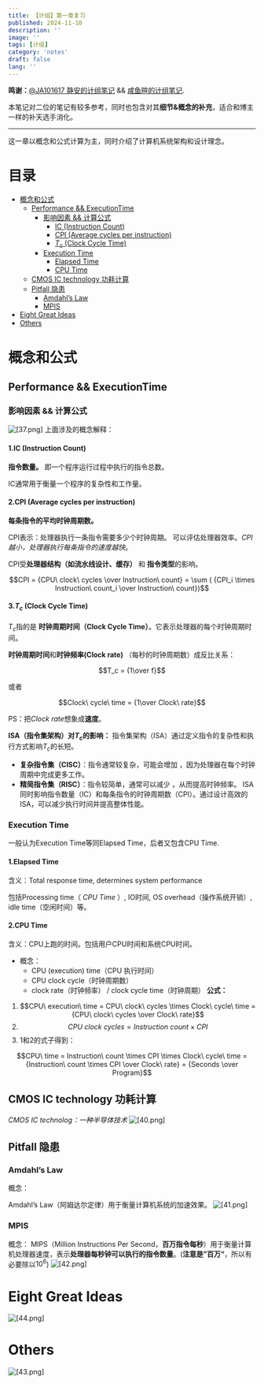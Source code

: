 ```yaml
---
title: 【计组】第一章复习
published: 2024-11-10
description: ''
image: ''
tags: [计组]
category: 'notes'
draft: false 
lang: ''
---
```

**鸣谢：**[@JA101617 静安的计组笔记](https://ja101617.github.io/posts/note-computer-organization/#%E9%99%84%E5%BD%95)  &&  [咸鱼暄的计组笔记](https://xuan-insr.github.io/computer_organization/1_prelude/).

本笔记对二位的笔记有较多参考，同时也包含对其**细节&概念的补充**，适合和博主一样的补天选手消化。

---
这一章以概念和公式计算为主，同时介绍了计算机系统架构和设计理念。
# 目录
- [概念和公式](#%E6%A6%82%E5%BF%B5%E5%92%8C%E5%85%AC%E5%BC%8F)
  * [Performance && ExecutionTime](#performance--executiontime)
    + [影响因素 && 计算公式](#%E5%BD%B1%E5%93%8D%E5%9B%A0%E7%B4%A0--%E8%AE%A1%E7%AE%97%E5%85%AC%E5%BC%8F)
      - [IC (Instruction Count)](#ic-instruction-count)
      - [CPI (Average cycles per instruction)](#cpi-average-cycles-per-instruction)
      - [$T_c$ (Clock Cycle Time)](#t_c--clock-cycle-time)
    + [Execution Time](#execution-time)
      - [Elapsed Time](#elapsed-time)
      - [CPU Time](#cpu-time)
  * [CMOS IC technology 功耗计算](#cmos-ic-technology-%E5%8A%9F%E8%80%97%E8%AE%A1%E7%AE%97)
  * [Pitfall 隐患](#pitfall-%E9%9A%90%E6%82%A3)
    + [Amdahl’s Law](#amdahls-law)
    + [MPIS](#mpis)
- [Eight Great Ideas](#eight-great-ideas)
- [Others](#others)

# 概念和公式
## Performance && ExecutionTime
### 影响因素 && 计算公式

![[37.png]](/media/37.png)
上面涉及的概念解释：
#### 1.IC (Instruction Count)
**指令数量。** 即一个程序运行过程中执行的指令总数。

IC通常用于衡量一个程序的复杂性和工作量。
#### 2.CPI (Average cycles per instruction)
**每条指令的平均时钟周期数。**

CPI表示：处理器执行一条指令需要多少个时钟周期。
可以评估处理器效率。*CPI越小，处理器执行每条指令的速度越快*。

CPI受**处理器结构（如流水线设计、缓存）** 和 **指令类型**的影响。

$$CPI = {CPU\ clock\ cycles \over Instruction\ count} = \sum ( {CPI_i \times Instruction\ count_i \over Instruction\ count})$$
#### 3.$T_c$  (Clock Cycle Time)
$T_c$指的是 **时钟周期时间（Clock Cycle Time）**。它表示处理器的每个时钟周期时间。

**时钟周期时间**和**时钟频率(Clock rate)** （每秒的时钟周期数）成反比关系：

$$T_c = {1\over f}$$

或者

$$Clock\ cycle\ time  =  {1\over Clock\ rate}$$

PS：把$Clock\ rate$想象成**速度**。

**ISA（指令集架构）对$T_c$的影响：**
指令集架构（ISA）通过定义指令的复杂性和执行方式影响$T_c$的长短。
* **复杂指令集（CISC）**：指令通常较复杂，可能会增加 ，因为处理器在每个时钟周期中完成更多工作。
* **精简指令集（RISC）**：指令较简单，通常可以减少 ，从而提高时钟频率。
ISA 同时影响指令数量（IC）和每条指令的时钟周期数（CPI）。通过设计高效的 ISA，可以减少执行时间并提高整体性能。

### Execution Time
一般认为Execution Time等同Elapsed Time，后者又包含CPU Time.
#### 1.Elapsed Time
含义：Total response time, determines system performance

包括Processing time（ *CPU Time* ）, IO时间, OS overhead（操作系统开销）, idle time（空闲时间）等。
#### 2.CPU Time
含义：CPU上跑的时间。包括用户CPU时间和系统CPU时间。
* 概念：
	* CPU (execution) time（CPU 执行时间）
	* CPU clock cycle（时钟周期数）
	* clock rate（时钟频率） / clock cycle time（时钟周期）
**公式：**
1. $$CPU\ execution\ time = CPU\ clock\ cycles \times Clock\ cycle\ time = {CPU\ clock\ cycles \over Clock\ rate}$$
2. $$CPU\ clock\ cycles = Instruction\ count \times CPI$$
3. 1和2的式子得到：

$$CPU\ time = Instruction\ count \times CPI \times Clock\ cycle\ time = {Instruction\ count \times CPI \over Clock\ rate} = {Seconds \over Program}$$

## CMOS IC technology 功耗计算
*CMOS IC technolog：一种半导体技术*
![[40.png]](/media/40.png)
## Pitfall 隐患
### Amdahl’s Law
概念：

Amdahl’s Law（阿姆达尔定律）用于衡量计算机系统的加速效果。
![[41.png]](/media/41.png)
### MPIS
概念：
MIPS（Million Instructions Per Second，**百万指令每秒**）用于衡量计算机处理器速度，表示**处理器每秒钟可以执行的指令数量**。(**注意是”百万“**，所以有必要除以$10^6$)
![[42.png]](/media/42.png)

# Eight Great Ideas
![[44.png]](/media/44.png)
# Others
![[43.png]](/media/43.png)
